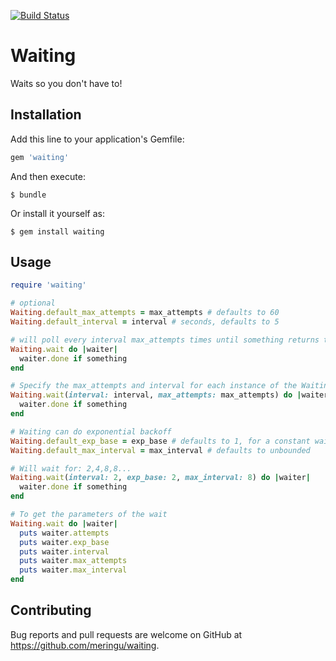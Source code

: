 [![Build Status](https://travis-ci.org/meringu/waiting.svg?branch=master)](https://travis-ci.org/meringu/waiting)

# Waiting

Waits so you don't have to!

## Installation

Add this line to your application's Gemfile:

```ruby
gem 'waiting'
```

And then execute:

    $ bundle

Or install it yourself as:

    $ gem install waiting

## Usage

```ruby
require 'waiting'

# optional
Waiting.default_max_attempts = max_attempts # defaults to 60
Waiting.default_interval = interval # seconds, defaults to 5

# will poll every interval max_attempts times until something returns true
Waiting.wait do |waiter|
  waiter.done if something
end

# Specify the max_attempts and interval for each instance of the Waiting
Waiting.wait(interval: interval, max_attempts: max_attempts) do |waiter|
  waiter.done if something
end

# Waiting can do exponential backoff
Waiting.default_exp_base = exp_base # defaults to 1, for a constant wait interval
Waiting.default_max_interval = max_interval # defaults to unbounded

# Will wait for: 2,4,8,8...
Waiting.wait(interval: 2, exp_base: 2, max_interval: 8) do |waiter|
  waiter.done if something
end

# To get the parameters of the wait
Waiting.wait do |waiter|
  puts waiter.attempts
  puts waiter.exp_base
  puts waiter.interval
  puts waiter.max_attempts
  puts waiter.max_interval
end
```

## Contributing

Bug reports and pull requests are welcome on GitHub at https://github.com/meringu/waiting.
